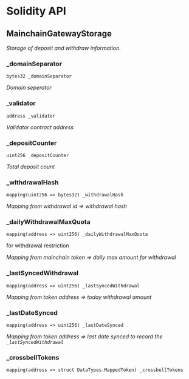 # Solidity API

## MainchainGatewayStorage

_Storage of deposit and withdraw information._

### _domainSeparator

```solidity
bytes32 _domainSeparator
```

_Domain seperator_

### _validator

```solidity
address _validator
```

_Validator contract address_

### _depositCounter

```solidity
uint256 _depositCounter
```

_Total deposit count_

### _withdrawalHash

```solidity
mapping(uint256 => bytes32) _withdrawalHash
```

_Mapping from withdrawal id => withdrawal hash_

### _dailyWithdrawalMaxQuota

```solidity
mapping(address => uint256) _dailyWithdrawalMaxQuota
```

for withdrawal restriction

_Mapping from mainchain token => daily max amount for withdrawal_

### _lastSyncedWithdrawal

```solidity
mapping(address => uint256) _lastSyncedWithdrawal
```

_Mapping from token address => today withdrawal amount_

### _lastDateSynced

```solidity
mapping(address => uint256) _lastDateSynced
```

_Mapping from token address => last date synced to record the `_lastSyncedWithdrawal`_

### _crossbellTokens

```solidity
mapping(address => struct DataTypes.MappedToken) _crossbellTokens
```

